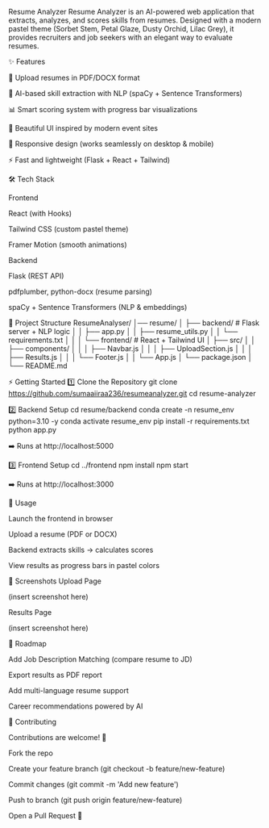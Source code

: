 Resume Analyzer
Resume Analyzer is an AI-powered web application that extracts, analyzes, and scores skills from resumes.
Designed with a modern pastel theme (Sorbet Stem, Petal Glaze, Dusty Orchid, Lilac Grey), it provides recruiters and job seekers with an elegant way to evaluate resumes.

✨ Features

📂 Upload resumes in PDF/DOCX format

🤖 AI-based skill extraction with NLP (spaCy + Sentence Transformers)

📊 Smart scoring system with progress bar visualizations

🎨 Beautiful UI inspired by modern event sites

📱 Responsive design (works seamlessly on desktop & mobile)

⚡ Fast and lightweight (Flask + React + Tailwind)

🛠️ Tech Stack

Frontend

React (with Hooks)

Tailwind CSS (custom pastel theme)

Framer Motion (smooth animations)

Backend

Flask (REST API)

pdfplumber, python-docx (resume parsing)

spaCy + Sentence Transformers (NLP & embeddings)

📂 Project Structure
ResumeAnalyser/
│── resume/
│   ├── backend/         # Flask server + NLP logic
│   │   ├── app.py
│   │   ├── resume_utils.py
│   │   └── requirements.txt
│   │
│   └── frontend/        # React + Tailwind UI
│       ├── src/
│       │   ├── components/
│       │   │   ├── Navbar.js
│       │   │   ├── UploadSection.js
│       │   │   ├── Results.js
│       │   │   └── Footer.js
│       │   └── App.js
│       └── package.json
│
└── README.md

⚡ Getting Started
1️⃣ Clone the Repository
git clone https://github.com/sumaaiiraa236/resumeanalyzer.git
cd resume-analyzer

2️⃣ Backend Setup
cd resume/backend
conda create -n resume_env python=3.10 -y
conda activate resume_env
pip install -r requirements.txt
python app.py


➡️ Runs at http://localhost:5000

3️⃣ Frontend Setup
cd ../frontend
npm install
npm start


➡️ Runs at http://localhost:3000

🎯 Usage

Launch the frontend in browser

Upload a resume (PDF or DOCX)

Backend extracts skills → calculates scores

View results as progress bars in pastel colors

📸 Screenshots
Upload Page

(insert screenshot here)

Results Page

(insert screenshot here)

🌟 Roadmap

 Add Job Description Matching (compare resume to JD)

 Export results as PDF report

 Add multi-language resume support

 Career recommendations powered by AI

🤝 Contributing

Contributions are welcome! 🎉

Fork the repo

Create your feature branch (git checkout -b feature/new-feature)

Commit changes (git commit -m 'Add new feature')

Push to branch (git push origin feature/new-feature)

Open a Pull Request 🚀
